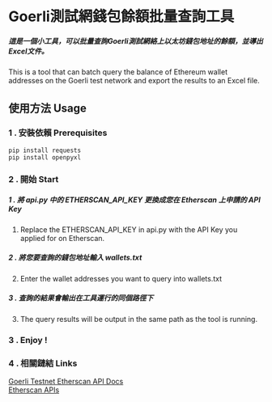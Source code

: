 # Goerli測試網錢包餘額批量查詢工具
##### 這是一個小工具，可以批量查詢Goerli測試網絡上以太坊錢包地址的餘額，並導出Excel文件。
This is a tool that can batch query the balance of Ethereum wallet addresses 
on the Goerli test network and export the results to an Excel file.

## 使用方法  Usage
### 1 . 安裝依賴 Prerequisites
```text
pip install requests
pip install openpyxl
```

### 2 . 開始 Start
##### 1 . 將 api.py 中的 ETHERSCAN_API_KEY 更換成您在 Etherscan 上申請的 API Key
1. Replace the ETHERSCAN_API_KEY in api.py with the API Key you applied for on Etherscan.
##### 2 . 將您要查詢的錢包地址輸入 wallets.txt 
2. Enter the wallet addresses you want to query into wallets.txt
##### 3 . 查詢的結果會輸出在工具運行的同個路徑下
3. The query results will be output in the same path as the tool is running.
### 3 . Enjoy !
### 4 . 相關鏈結 Links
[Goerli Testnet Etherscan API Docs](https://docs.etherscan.io/v/goerli-etherscan/)  
[Etherscan APIs](https://etherscan.io/apis)
